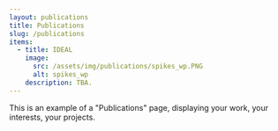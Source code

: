 ```yaml
---
layout: publications
title: Publications
slug: /publications
items:
  - title: IDEAL
    image:
      src: /assets/img/publications/spikes_wp.PNG
      alt: spikes_wp
    description: TBA.
---
```


This is an example of a "Publications" page, displaying your work, your interests, your projects.
<br />
<br />
